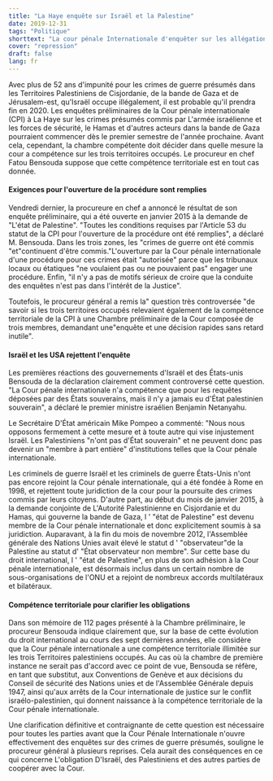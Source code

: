 ```yaml
---
title: "La Haye enquête sur Israël et la Palestine"
date: 2019-12-31
tags: "Politique"
shorttext: "La cour pénale Internationale d'enquêter sur les allégations de crimes de guerre dans les territoires Palestiniens occupés."
cover: "repression"
draft: false
lang: fr
---
```


Avec plus de 52 ans d'impunité pour les crimes de guerre présumés dans les Territoires Palestiniens de Cisjordanie, de la bande de Gaza et de Jérusalem-est, qu'Israël occupe illégalement, il est probable qu'il prendra fin en 2020. Les enquêtes préliminaires de la Cour pénale internationale (CPI) à La Haye sur les crimes présumés commis par L'armée israélienne et les forces de sécurité, le Hamas et d'autres acteurs dans la bande de Gaza pourraient commencer dès le premier semestre de l'année prochaine. Avant cela, cependant, la chambre compétente doit décider dans quelle mesure la cour a compétence sur les trois territoires occupés. Le procureur en chef Fatou Bensouda suppose que cette compétence territoriale est en tout cas donnée.

#### Exigences pour l'ouverture de la procédure sont remplies

Vendredi dernier, la procureure en chef a annoncé le résultat de son enquête préliminaire, qui a été ouverte en janvier 2015 à la demande de "L'état de Palestine". "Toutes les conditions requises par l'Article 53 du statut de la CPI pour l'ouverture de la procédure ont été remplies", a déclaré M. Bensouda. Dans les trois zones, les "crimes de guerre ont été commis "et"continuent d'être commis."L'ouverture par la Cour pénale internationale d'une procédure pour ces crimes était "autorisée" parce que les tribunaux locaux ou étatiques "ne voulaient pas ou ne pouvaient pas" engager une procédure. Enfin, "il n'y a pas de motifs sérieux de croire que la conduite des enquêtes n'est pas dans l'intérêt de la Justice".

Toutefois, le procureur général a remis la" question très controversée "de savoir si les trois territoires occupés relevaient également de la compétence territoriale de la CPI à une Chambre préliminaire de la Cour composée de trois membres, demandant une"enquête et une décision rapides sans retard inutile".

#### Israël et les USA rejettent l'enquête

Les premières réactions des gouvernements d'Israël et des États-unis Bensouda de la déclaration clairement comment controversé cette question. "La Cour pénale internationale n'a compétence que pour les requêtes déposées par des États souverains, mais il n'y a jamais eu d'État palestinien souverain", a déclaré le premier ministre israélien Benjamin Netanyahu.

Le Secrétaire D'État américain Mike Pompeo a commenté: "Nous nous opposons fermement à cette mesure et à toute autre qui vise injustement Israël. Les Palestiniens "n'ont pas d'État souverain" et ne peuvent donc pas devenir un "membre à part entière" d'institutions telles que la Cour pénale internationale.

Les criminels de guerre Israël et les criminels de guerre États-Unis n'ont pas encore rejoint la Cour pénale internationale, qui a été fondée à Rome en 1998, et rejettent toute juridiction de la cour pour la poursuite des crimes commis par leurs citoyens. D'autre part, au début du mois de janvier 2015, à la demande conjointe de L'Autorité Palestinienne en Cisjordanie et du Hamas, qui gouverne la bande de Gaza, l ' "état de Palestine" est devenu membre de la Cour pénale internationale et donc explicitement soumis à sa juridiction. Auparavant, à la fin du mois de novembre 2012, l'Assemblée générale des Nations Unies avait élevé le statut d ' "observateur"de la Palestine au statut d' "État observateur non membre". Sur cette base du droit international, l ' "état de Palestine", en plus de son adhésion à la Cour pénale internationale, est désormais inclus dans un certain nombre de sous-organisations de l'ONU et a rejoint de nombreux accords multilatéraux et bilatéraux.

#### Compétence territoriale pour clarifier les obligations 

Dans son mémoire de 112 pages présenté à la Chambre préliminaire, le procureur Bensouda indique clairement que, sur la base de cette évolution du droit international au cours des sept dernières années, elle considère que la Cour pénale internationale a une compétence territoriale illimitée sur les trois Territoires palestiniens occupés. Au cas où la chambre de première instance ne serait pas d'accord avec ce point de vue, Bensouda se réfère, en tant que substitut, aux Conventions de Genève et aux décisions du Conseil de sécurité des Nations unies et de l'Assemblée Générale depuis 1947, ainsi qu'aux arrêts de la Cour internationale de justice sur le conflit israélo-palestinien, qui donnent naissance à la compétence territoriale de la Cour pénale internationale.

Une clarification définitive et contraignante de cette question est nécessaire pour toutes les parties avant que la Cour Pénale Internationale n'ouvre effectivement des enquêtes sur des crimes de guerre présumés, souligne le procureur général à plusieurs reprises. Cela aurait des conséquences en ce qui concerne L'obligation D'Israël, des Palestiniens et des autres parties de coopérer avec la Cour.

